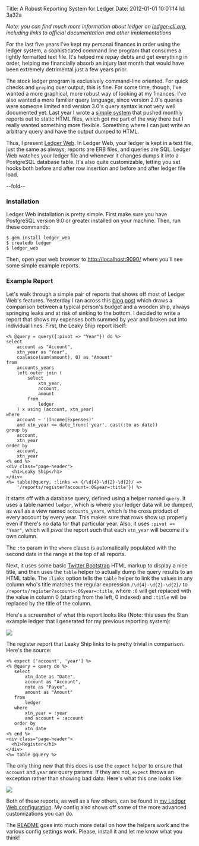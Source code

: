 Title: A Robust Reporting System for Ledger
Date:  2012-01-01 10:01:14
Id:    3a32a

*Note: you can find much more information about ledger on [ledger-cli.org](http://ledger-cli.org), including links to official documentation and other implementations*

For the last five years I've kept my personal finances in order using the ledger system, a sophisticated command line program that consumes a lightly formatted text file. It's helped me repay debts and get everything in order, helping me financially absorb an injury last month that would have been extremely detrimental just a few years prior.

The stock ledger program is exclusively command-line oriented. For quick checks and `grep`ing over output, this is fine. For some time, though, I've wanted a more graphical, more robust way of looking at my finances. I've also wanted a more familiar query language, since version 2.0's queries were someone limited and version 3.0's query syntax is not very well documented yet. Last year I wrote a [simple system](/2011-07-09-program-your-finances-reporting-for-fun-and-profit.html) that pushed monthly reports out to static HTML files, which got me part of the way there but I really wanted something more flexible. Something where I can just write an arbitrary query and have the output dumped to HTML.

Thus, I present [Ledger Web](https://github.com/peterkeen/ledger-web). In Ledger Web, your ledger is kept in a text file, just the same as always, reports are ERB files, and queries are SQL. Ledger Web watches your ledger file and whenever it changes dumps it into a PostgreSQL database table. It's also quite customizable, letting you set hooks both before and after row insertion and before and after ledger file load.

--fold--

### Installation

Ledger Web installation is pretty simple. First make sure you have PostgreSQL version 9.0 or greater installed on your machine. Then, run these commands:

    $ gem install ledger_web
    $ createdb ledger
    $ ledger_web

Then, open your web browser to [http://localhost:9090/](http://localhost:9090/) where you'll see some simple example reports. 

### Example Report

Let's walk through a simple pair of reports that shows off most of Ledger Web's features. Yesterday I ran across this [blog post](http://earlyretirementextreme.com/your-budget-is-like-sinking-ship.html) which draws a comparison between a typical person's budget and a wooden ship, always springing leaks and at risk of sinking to the bottom. I decided to write a report that shows my expenses both summed by year and broken out into individual lines. First, the Leaky Ship report itself:

    <% @query = query({:pivot => "Year"}) do %>
    select
        account as "Account",
        xtn_year as "Year",
        coalesce(sum(amount), 0) as "Amount"
    from
        accounts_years
        left outer join (
            select
                xtn_year,
                account,
                amount
            from
                ledger
        ) x using (account, xtn_year)
    where
        account ~ '(Income|Expenses)'
        and xtn_year <= date_trunc('year', cast(:to as date))
    group by
        account,
        xtn_year
    order by
        account,
        xtn_year
    <% end %>
    <div class="page-header">
      <h1>Leaky Ship</h1>
    </div>
    <%= table(@query, :links => {/\d{4}-\d{2}-\d{2}/ =>
        '/reports/register?account=:0&year=:title'}) %>

It starts off with a database query, defined using a helper named `query`. It uses a table named `ledger`, which is where your ledger data will be dumped, as well as a view named `accounts_years`, which is the cross product of every account by every year. This makes sure that rows show up properly even if there's no data for that particular year. Also, it uses `:pivot => "Year"`, which will *pivot* the report such that each `xtn_year` will become it's own column.

The `:to` param in the `where` clause is automatically populated with the second date in the range at the top of all reports.

Next, it uses some basic [Twitter Bootstrap](http://twitter.github.com/bootstrap) HTML markup to display a nice title, and then uses the `table` helper to actually dump the query results to an HTML table. The `:links` option tells the `table` helper to link the values in any column who's title matches the regular expression `/\d{4}-\d{2}-\d{2}/` to `/reports/register?account=:0&year=:title`, where `:0` will get replaced with the value in column 0 (starting from the left, 0 indexed) and `:title` will be replaced by the title of the column.

Here's a screenshot of what this report looks like (Note: this uses the Stan example ledger that I generated for my previous reporting system):

<a href="/leaky_ship.png"><img src="/leaky_ship_small.png"></a>

The register report that Leaky Ship links to is pretty trivial in comparison. Here's the source:

    <% expect ['account', 'year'] %>
    <% @query = query do %>
       select
           xtn_date as "Date",
           account as "Account",
           note as "Payee",
           amount as "Amount"
       from
           ledger
       where
           xtn_year = :year
           and account = :account
       order by
           xtn_date
    <% end %>
    <div class="page-header">
      <h1>Register</h1>
    </div>
    <%= table @query %>

The only thing new that this does is use the `expect` helper to ensure that `account` and `year` are query params. If they are not, `expect` throws an exception rather than showing bad data. Here's what this one looks like:

<a href="/register.png"><img src="/register_small.png"></a>

Both of these reports, as well as a few others, can be found in [my Ledger Web configuration](https://github.com/peterkeen/ledger-web-config). My config also shows off some of the more advanced customizations you can do.

The [README](https://github.com/peterkeen/ledger-web) goes into much more detail on how the helpers work and the various config settings work. Please, install it and let me know what you think!
